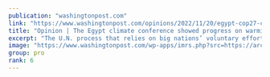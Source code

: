 ```yaml
---
publication: "washingtonpost.com"
link: "https://www.washingtonpost.com/opinions/2022/11/20/egypt-cop27-climate-conference-emissions-progress/"
title: "Opinion | The Egypt climate conference showed progress on warming is in jeopardy"
excerpt: "The U.N. process that relies on big nations’ voluntary efforts still represents the world’s best chance to limit climate devastation."
image: "https://www.washingtonpost.com/wp-apps/imrs.php?src=https://arc-anglerfish-washpost-prod-washpost.s3.amazonaws.com/public/3BGJSD5P43SEFXXE2ZEHZZTHSQ.jpg&w=1440"
group: pro
rank: 6
---
```

